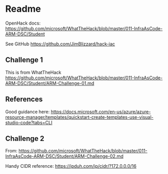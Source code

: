 # Readme

OpenHack docs: <https://github.com/microsoft/WhatTheHack/blob/master/011-InfraAsCode-ARM-DSC/Student>

See GitHub <https://github.com/JimBlizzard/hack-iac>

## Challenge 1

This is from WhatTheHack <https://github.com/microsoft/WhatTheHack/blob/master/011-InfraAsCode-ARM-DSC/Student/ARM-Challenge-01.md>

## References

Good guidance here: <https://docs.microsoft.com/en-us/azure/azure-resource-manager/templates/quickstart-create-templates-use-visual-studio-code?tabs=CLI>

## Challenge 2

From: <https://github.com/microsoft/WhatTheHack/blob/master/011-InfraAsCode-ARM-DSC/Student/ARM-Challenge-02.md>

Handy CIDR reference: <https://ipduh.com/ip/cidr/?172.0.0.0/16>
